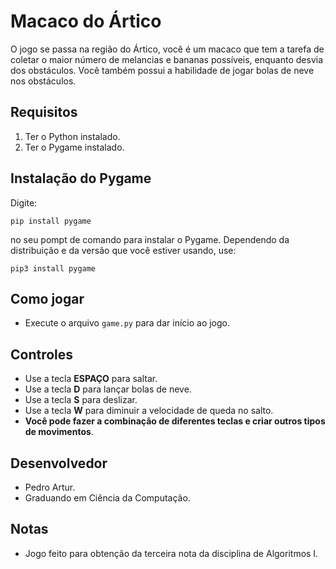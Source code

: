 # Macaco do Ártico

O jogo se passa na região do Ártico,  você é um macaco que tem a tarefa de coletar o maior número de melancias e bananas possíveis, enquanto desvia dos obstáculos.
Você também possui a habilidade de jogar bolas de neve nos obstáculos.

## Requisitos

1. Ter o Python instalado.
2. Ter o Pygame instalado.

## Instalação do Pygame
Digite:

```shell
pip install pygame
```

no seu pompt de comando para instalar o Pygame. Dependendo da distribuição e da versão que você estiver usando, use:

```shell
pip3 install pygame
```

## Como jogar
- Execute o arquivo `game.py` para dar início ao jogo.

## Controles
- Use a tecla **ESPAÇO** para saltar.
- Use a tecla **D** para lançar bolas de neve.
- Use a tecla **S** para deslizar.
- Use a tecla **W** para diminuir a velocidade de queda no salto.
- **Você pode fazer a combinação de diferentes teclas e criar outros tipos de movimentos**.
## Desenvolvedor
 - Pedro Artur.
 - Graduando em Ciência da Computação.

## Notas
  - Jogo feito para obtenção da terceira nota da disciplina de Algoritmos I.

